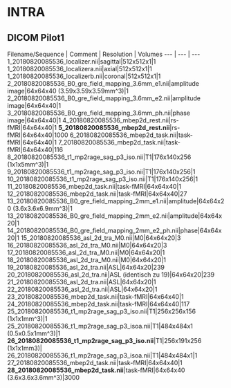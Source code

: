 # INTRA

## DICOM Pilot1


Filename/Sequence | Comment | Resolution | Volumes
--- | --- | ---
1_20180820085536_localizer.nii|sagittal|512x512x1|1
1_20180820085536_localizera.nii|axial|512x512x1|1
1_20180820085536_localizerb.nii|coronal|512x512x1|1
2_20180820085536_B0_gre_field_mapping_3.6mm_e1.nii|amplitude image|64x64x40 (3.59x3.59x3.59mm^3)|1
2_20180820085536_B0_gre_field_mapping_3.6mm_e2.nii|amplitude image|64x64x40|1
3_20180820085536_B0_gre_field_mapping_3.6mm_ph.nii|phase image|64x64x40|1
4_20180820085536_mbep2d_rest.nii|rs-fMRI|64x64x40|1
**5_20180820085536_mbep2d_rest.nii**|rs-fMRI|64x64x40|1000
6_20180820085536_mbep2d_task.nii|task-fMRI|64x64x40|1
7_20180820085536_mbep2d_task.nii|task-fMRI|64x64x40|116
8_20180820085536_t1_mp2rage_sag_p3_iso.nii|T1|176x140x256 (1x1x5mm^3)|1
9_20180820085536_t1_mp2rage_sag_p3_iso.nii|T1|176x140x256|1
10_20180820085536_t1_mp2rage_sag_p3_iso.nii|T1|176x140x256|1
11_20180820085536_mbep2d_task.nii|task-fMRI|64x64x40|1
12_20180820085536_mbep2d_task.nii|task-fMRI|64x64x40|27
13_20180820085536_B0_gre_field_mapping_2mm_e1.nii|amplitude|64x64x20 (3.6x3.6x6.9mm^3)|1
13_20180820085536_B0_gre_field_mapping_2mm_e2.nii|amplitude|64x64x20|1
14_20180820085536_B0_gre_field_mapping_2mm_e2_ph.nii|phase|64x64x20|1
15_20180820085536_asl_2d_tra_M0.nii|M0|64x64x20|3
16_20180820085536_asl_2d_tra_M0.nii|M0|64x64x20|3
17_20180820085536_asl_2d_tra_M0.nii|M0|64x64x20|1
18_20180820085536_asl_2d_tra_M0.nii|M0|64x64x20|1
19_20180820085536_asl_2d_tra.nii|ASL|64x64x20|239
20_20180820085536_asl_2d_tra.nii|ASL (identisch zu 19)|64x64x20|239
21_20180820085536_asl_2d_tra.nii|ASL|64x64x20|1
22_20180820085536_asl_2d_tra.nii|ASL|64x64x20|1
23_20180820085536_mbep2d_task.nii|task-fMRI|64x64x40|1
24_20180820085536_mbep2d_task.nii|task-fMRI|64x64x40|117
25_20180820085536_t1_mp2rage_sag_p3_iso.nii|T1|256x256x156 (1x1x1mm^3)|1
25_20180820085536_t1_mp2rage_sag_p3_isoa.nii|T1|484x484x1 (0.5x0.5x1mm^3)|1
**26_20180820085536_t1_mp2rage_sag_p3_iso.nii**|T1|256x191x256 (1x1x1mm3)|
26_20180820085536_t1_mp2rage_sag_p3_isoa.nii|T1|484x484x1|1
27_20180820085536_mbep2d_task.nii|task-fMRI|64x64x40|1
**28_20180820085536_mbep2d_task.nii**|task-fMRI|64x64x40 (3.6x3.6x3.6mm^3)|3000
